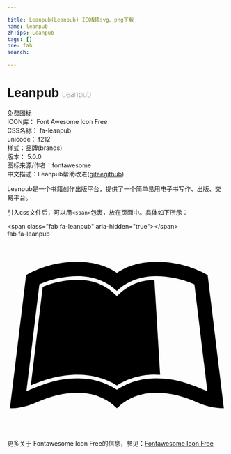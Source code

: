 ```yaml
---

title: Leanpub(Leanpub) ICON转svg、png下载
name: leanpub
zhTips: Leanpub
tags: []
pre: fab
search: 

---
```


# Leanpub  <small style="font-size: 60%;font-weight: 100">Leanpub</small>


<div class="detail-page">
<p>
<span><span class="badge-success badge">免费图标</span> </span>
<br/>
<span>
ICON库：
<span class="badge-secondary badge">Font Awesome Icon Free</span> 
</span>
<br/>
<span>
CSS名称：
<span class="badge-secondary badge">fa-leanpub</span> 
</span>
<br/>
<span>
unicode：
<span class="badge-secondary badge">f212</span> 
<copy-btn content='f212' btn-title=""></copy-btn>
<copy-btn :content='String.fromCodePoint(parseInt("f212", 16))' btn-title="复制U"></copy-btn>
</span><br/><span>样式：<span class="badge-light badge">品牌(brands)</span></span>
<br/>
<span>
版本：
<span class="badge-secondary badge">5.0.0</span> 
</span>
<br/>
<span>图标来源/作者：<span class="badge-light badge">fontawesome</span></span> 
<br/>
<span class="zh-detail">中文描述：<span class="badge-primary badge">Leanpub</span><span class="help-link"><span>帮助改进</span>(<a href="https://gitee.com/liuwave/icon-helper/edit/master/json/fontawesome/brands/leanpub.json" target="_blank" rel="noopener noreferrer">gitee</a><a href="https://github.com/liuwave/icon-helper/edit/master/json/fontawesome/brands/leanpub.json" target="_blank" rel="noopener noreferrer">github</a></span>)</span><br/>
</p>
</div><div class="description description alert alert-light">Leanpub是一个书籍创作出版平台，提供了一个简单易用电子书写作、出版、交易平台。</div>
<div class="alert alert-dark">
  <i class="fab fa-leanpub fa-xs"></i>
  <i class="fab fa-leanpub fa-sm"></i>
  <i class="fab fa-leanpub fa-lg"></i>
  <i class="fab fa-leanpub fa-2x"></i>
  <i class="fab fa-leanpub fa-3x"></i>
  <i class="fab fa-leanpub fa-5x"></i>
  <i class="fab fa-leanpub fa-7x"></i>
</div>
<div>
  <p>引入css文件后，可以用<code>&lt;span&gt;</code>包裹，放在页面中。具体如下所示：    
  </p>
  <div class="alert alert-primary" style="font-size: 14px">
    &lt;span class="fab fa-leanpub" aria-hidden="true"&gt;&lt;/span&gt;
    <copy-btn content='<span class="fab fa-leanpub" aria-hidden="true"></span>'></copy-btn>
  </div>
  <div class="alert alert-secondary">
    <i class="fab fa-leanpub"
    style="font-size: 24px"
    aria-hidden="true"></i> fab fa-leanpub
    <copy-btn content="fab fa-leanpub" btn-title="复制图标名称"></copy-btn>
  </div>
</div>
<div id="svg" class="svg-wrap">
<svg xmlns="http://www.w3.org/2000/svg" viewBox="0 0 576 512"><path d="M386.539 111.485l15.096 248.955-10.979-.275c-36.232-.824-71.64 8.783-102.657 27.997-31.016-19.214-66.424-27.997-102.657-27.997-45.564 0-82.07 10.705-123.516 27.723L93.117 129.6c28.546-11.803 61.484-18.115 92.226-18.115 41.173 0 73.836 13.175 102.657 42.544 27.723-28.271 59.013-41.721 98.539-42.544zM569.07 448c-25.526 0-47.485-5.215-70.542-15.645-34.31-15.645-69.993-24.978-107.871-24.978-38.977 0-74.934 12.901-102.657 40.623-27.723-27.723-63.68-40.623-102.657-40.623-37.878 0-73.561 9.333-107.871 24.978C55.239 442.236 32.731 448 8.303 448H6.93L49.475 98.859C88.726 76.626 136.486 64 181.775 64 218.83 64 256.984 71.685 288 93.095 319.016 71.685 357.17 64 394.225 64c45.289 0 93.049 12.626 132.3 34.859L569.07 448zm-43.368-44.741l-34.036-280.246c-30.742-13.999-67.248-21.41-101.009-21.41-38.428 0-74.385 12.077-102.657 38.702-28.272-26.625-64.228-38.702-102.657-38.702-33.761 0-70.267 7.411-101.009 21.41L50.298 403.259c47.211-19.487 82.894-33.486 135.045-33.486 37.604 0 70.817 9.606 102.657 29.644 31.84-20.038 65.052-29.644 102.657-29.644 52.151 0 87.834 13.999 135.045 33.486z"/></svg>
</div>
<detail full-name='fa-leanpub'></detail>
    
<div><p>更多关于  Fontawesome Icon Free的信息，参见：<a target="_blank" href="https://iconhelper.cn/fontawesome.html">Fontawesome Icon Free</a>
</p></div>
